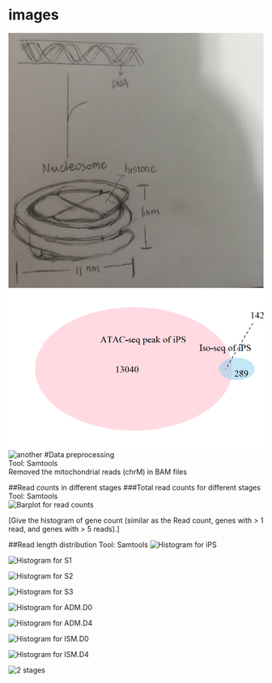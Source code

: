 # images
![haha](https://github.com/zrs120100/images/raw/master/test/11.jpg)
![test](https://github.com/zrs120100/images/raw/master/test/iPS_co_locate.png)
![another](https://github.com/WPI-Wulab/ISO_seq/raw/master/Studies/Barplot%20of%20read%20counts.jpeg)
#Data preprocessing  
Tool: Samtools  
Removed the mitochondrial reads (chrM) in BAM files 

##Read counts in different stages
###Total read counts for different stages  
Tool: Samtools  
![Barplot for read counts](https://github.com/WPI-Wulab/ISO_seq/raw/master/Studies/Barplot%20of%20read%20counts.jpeg) 

[Give the histogram of gene count (similar as the Read count,  genes with > 1 read, and genes with > 5 reads).]

##Read length distribution
Tool: Samtools
![Histogram for iPS](https://github.com/WPI-Wulab/ISO_seq/raw/master/Studies/Read%20length/Histogram/iPS.jpeg)

![Histogram for S1](https://github.com/WPI-Wulab/ISO_seq/raw/master/Studies/Read%20length/Histogram/S1.jpeg)

![Histogram for S2](https://github.com/WPI-Wulab/ISO_seq/raw/master/Studies/Read%20length/Histogram/S2.jpeg)

![Histogram for S3](https://github.com/WPI-Wulab/ISO_seq/raw/master/Studies/Read%20length/Histogram/S3.jpeg)

![Histogram for ADM.D0](https://github.com/WPI-Wulab/ISO_seq/raw/master/Studies/Read%20length/Histogram/ADM.D0.jpeg)

![Histogram for ADM.D4](https://github.com/WPI-Wulab/ISO_seq/raw/master/Studies/Read%20length/Histogram/ADM.D4.jpeg)

![Histogram for ISM.D0](https://github.com/WPI-Wulab/ISO_seq/raw/master/Studies/Read%20length/Histogram/ISM.D0.jpeg)

![Histogram for ISM.D4](https://github.com/WPI-Wulab/ISO_seq/raw/master/Studies/Read%20length/Histogram/ISM.D4.jpeg)

![2 stages](https://github.com/WPI-Wulab/ISO_seq/raw/master/Studies/co_locate_images/gene%20level/3%20stages%20expressed%20genes.png)
